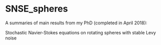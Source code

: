 # SNSE_spheres

A summaries of main results from my PhD (completed in April 2018): 

Stochastic Navier-Stokes equations on rotating spheres with stable 
Levy noise
